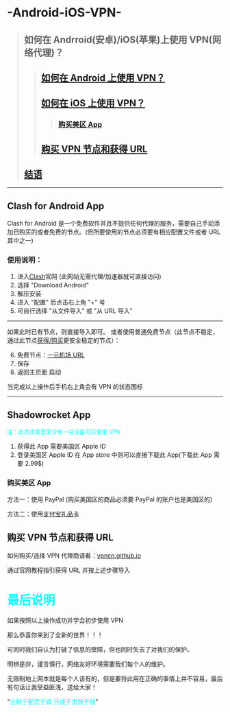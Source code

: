 # -Android-iOS-VPN-

> ## 如何在 Andrroid(安卓)/iOS(苹果)上使用 VPN(网络代理)？
>
> > ## [如何在 Android 上使用 VPN？](#clash-for-android-app)
> >
> > ## [如何在 iOS 上使用 VPN？](#shadowrocket-app)
> >
> > > ### [购买美区 App](#购买美区-app)
> >
> > ## [购买 VPN 节点和获得 URL](#购买-vpn-节点和获得-url)
>
> ## [结语](#最后说明)

---

## Clash for Android App

Clash for Android 是一个免费软件并且不提供任何代理的服务，需要自己手动添加已购买的或者免费的节点。(但所要使用的节点必须要有相应配置文件或者 URL 其中之一)

### 使用说明：

1. 进入[Clash](https://aceclash.net/en)官网 (此网站无需代理/加速器就可直接访问)
2. 选择 "Download Android"
3. 解压安装
4. 进入 "配置" 后点击右上角 "+" 号
5. 可自行选择 "从文件导入" 或 "从 URL 导入"

---

如果此时已有节点，则直接导入即可。
或者使用普通免费节点（此节点不稳定，通过此节点[获得/购买](#购买-vpn-节点和获得-url)更安全稳定的节点）：

6. 免费节点：[一元机场 URL](https://sub2.smallstrawberry.com/api/v1/client/subscribe?token=6b39e96ef9425fd6afbc893a15772b50)
7. 保存
8. 返回主页面 启动

当完成以上操作后手机右上角会有 VPN 的状态图标

---

## Shadowrocket App

<font color=#00ffff size=2>注：此方法需要至少有一台设备可以使用 VPN</font>

1. 获得此 App 需要美国区 Apple ID
2. 登录美国区 Apple ID 在 App store 中则可以直接下载此 App(下载此 App 需要 2.99$)

### 购买美区 App

方法一：使用 PayPal (购买美国区的商品必须要 PayPal 的账户也是美国区的)

方法二：使用[支付宝礼品卡](https://www.bilibili.com/video/BV1Pw6oYgEUL/?spm_id_from=333.999.0.0&vd_source=6cefb0471de8017efa253969ce08d680)

## 购买 VPN 节点和获得 URL

如何购买/选择 VPN 代理商请看：[vpncn.github.io](https://github.com/vpncn/vpncn.github.io)

通过官网教程指引获得 URL 并按上述步骤导入

# <font color=#00ffff>最后说明</font>

如果按照以上操作成功并学会初步使用 VPN

那么恭喜你来到了全新的世界！！！

可同时我们自认为打破了信息的壁障，但也同时失去了对我们的保护。

明辨是非，谨言慎行，网络友好环境需要我们每个人的维护。

无限制地上网本就是每个人该有的，但是要将此用在正确的事情上并不容易，最后有句话让我受益匪浅，送给大家！

"<font color=#00ffff>业精于勤荒于嬉 行成于思毁于随</font>"
